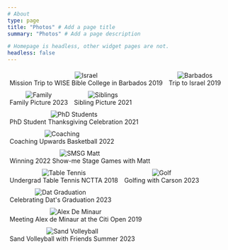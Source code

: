```yaml
---
# About
type: page
title: "Photos" # Add a page title
summary: "Photos" # Add a page description

# Homepage is headless, other widget pages are not.
headless: false
---
```


<style>
  figure {
    display: inline-block;
    margin: 5px; /* Adjust the margin to control the spacing between images */
    text-align: center;
  }

  img {
    max-width: 75%;
    height: auto;
  }
</style>

<figure>
  <img src="/media/Photos/CCH Barbados.jpg" alt="Israel">
  <figcaption>Mission Trip to WISE Bible College in Barbados 2019</figcaption>
</figure>

<figure>
  <img src="/media/Photos/CCH Israel.jpg" alt="Barbados">
  <figcaption>Trip to Israel 2019</figcaption>
</figure>

<figure>
  <img src="/media/Photos/Family Pictures Chicken Pickleball.jpg" alt="Family">
  <figcaption>Family Picture 2023</figcaption>
</figure>

<figure>
  <img src="/media/Photos/Sibling Gender Reveal.jpg" alt="Siblings">
  <figcaption>Sibling Picture 2021</figcaption>
</figure>

<figure>
  <img src="/media/Photos/PhD Student Thanksgiving.jpg" alt="PhD Students">
  <figcaption>PhD Student Thanksgiving Celebration 2021</figcaption>
</figure>

<figure>
  <img src="/media/Photos/Coaching.jpg" alt="Coaching">
  <figcaption>Coaching Upwards Basketball 2022</figcaption>
</figure>


<figure>
  <img src="/media/Photos/Matt Pickleball.jpg" alt="SMSG Matt">
  <figcaption>Winning 2022 Show-me Stage Games with Matt</figcaption>
</figure>

<figure>
  <img src="/media/Photos/Table Tennis.jpeg" alt="Table Tennis">
  <figcaption>Undergrad Table Tennis NCTTA 2018</figcaption>
</figure>

<figure>
  <img src="/media/Photos/Carson and Kyle Golf.jpg" alt="Golf">
  <figcaption>Golfing with Carson 2023</figcaption>
</figure>

<figure>
  <img src="/media/Photos/Dat Graduation.jpg" alt="Dat Graduation">
  <figcaption>Celebrating Dat's Graduation 2023</figcaption>
</figure>

<figure>
  <img src="/media/Photos/Alex de Minaur Citi Open.jpg" alt="Alex De Minaur">
  <figcaption>Meeting Alex de Minaur at the Citi Open 2019</figcaption>
</figure>

<figure>
  <img src="/media/Photos/Sand Volleyball 2023.jpg" alt="Sand Volleyball">
  <figcaption>Sand Volleyball with Friends Summer 2023</figcaption>
</figure>